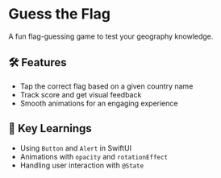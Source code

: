 # Guess the Flag

A fun flag-guessing game to test your geography knowledge.

## 🛠 Features
- Tap the correct flag based on a given country name
- Track score and get visual feedback
- Smooth animations for an engaging experience

## 📌 Key Learnings
- Using `Button` and `Alert` in SwiftUI
- Animations with `opacity` and `rotationEffect`
- Handling user interaction with `@State`
